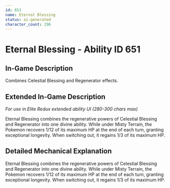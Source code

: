 ```yaml
---
id: 651
name: Eternal Blessing
status: ai-generated
character_count: 296
---
```


# Eternal Blessing - Ability ID 651

## In-Game Description
Combines Celestial Blessing and Regenerator effects.

## Extended In-Game Description
*For use in Elite Redux extended ability UI (280-300 chars max)*

Eternal Blessing combines the regenerative powers of Celestial Blessing and Regenerator into one divine ability. While under Misty Terrain, the Pokemon recovers 1/12 of its maximum HP at the end of each turn, granting exceptional longevity. When switching out, it regains 1/3 of its maximum HP.

## Detailed Mechanical Explanation

Eternal Blessing combines the regenerative powers of Celestial Blessing and Regenerator into one divine ability. While under Misty Terrain, the Pokemon recovers 1/12 of its maximum HP at the end of each turn, granting exceptional longevity. When switching out, it regains 1/3 of its maximum HP.
